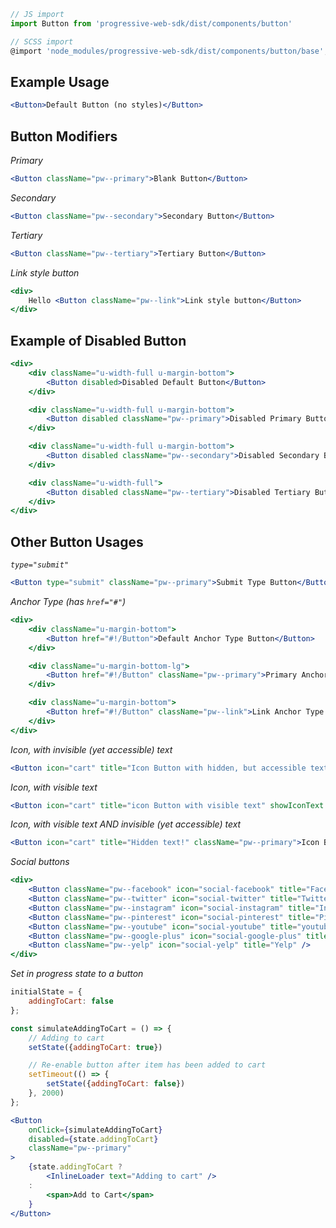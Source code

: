 ```js static
// JS import
import Button from 'progressive-web-sdk/dist/components/button'

// SCSS import
@import 'node_modules/progressive-web-sdk/dist/components/button/base';
```


## Example Usage

```jsx
<Button>Default Button (no styles)</Button>
```

## Button Modifiers

*Primary*

```jsx
<Button className="pw--primary">Blank Button</Button>
```

*Secondary*

```jsx
<Button className="pw--secondary">Secondary Button</Button>
```

*Tertiary*

```jsx
<Button className="pw--tertiary">Tertiary Button</Button>
```

*Link style button*

```jsx
<div>
    Hello <Button className="pw--link">Link style button</Button>
</div>
```

## Example of Disabled Button

```jsx
<div>
    <div className="u-width-full u-margin-bottom">
        <Button disabled>Disabled Default Button</Button>
    </div>

    <div className="u-width-full u-margin-bottom">
        <Button disabled className="pw--primary">Disabled Primary Button</Button>
    </div>

    <div className="u-width-full u-margin-bottom">
        <Button disabled className="pw--secondary">Disabled Secondary Button</Button>
    </div>

    <div className="u-width-full">
        <Button disabled className="pw--tertiary">Disabled Tertiary Button</Button>
    </div>
</div>
```

## Other Button Usages

*`type="submit"`*

```jsx
<Button type="submit" className="pw--primary">Submit Type Button</Button>
```

*Anchor Type (has `href="#"`)*

```jsx
<div>
    <div className="u-margin-bottom">
        <Button href="#!/Button">Default Anchor Type Button</Button>
    </div>

    <div className="u-margin-bottom-lg">
        <Button href="#!/Button" className="pw--primary">Primary Anchor Type Button</Button>
    </div>

    <div className="u-margin-bottom">
        <Button href="#!/Button" className="pw--link">Link Anchor Type Button</Button>
    </div>
</div>
```

*Icon, with invisible (yet accessible) text*

```jsx
<Button icon="cart" title="Icon Button with hidden, but accessible text" className="pw--primary"></Button>
```

*Icon, with visible text*

```jsx
<Button icon="cart" title="icon Button with visible text" showIconText className="pw--primary"></Button>
```

*Icon, with visible text AND invisible (yet accessible) text*

```jsx
<Button icon="cart" title="Hidden text!" className="pw--primary">Icon Button with hidden, but accessible text, and normal text</Button>
```

*Social buttons*

```jsx
<div>
    <Button className="pw--facebook" icon="social-facebook" title="Facebook" />
    <Button className="pw--twitter" icon="social-twitter" title="Twitter" />
    <Button className="pw--instagram" icon="social-instagram" title="Instagram" />
    <Button className="pw--pinterest" icon="social-pinterest" title="Pinterest" />
    <Button className="pw--youtube" icon="social-youtube" title="youtube" />
    <Button className="pw--google-plus" icon="social-google-plus" title="Google Plus" />
    <Button className="pw--yelp" icon="social-yelp" title="Yelp" />
</div>
```

*Set in progress state to a button*

```jsx
initialState = {
    addingToCart: false
};

const simulateAddingToCart = () => {
    // Adding to cart
    setState({addingToCart: true})

    // Re-enable button after item has been added to cart
    setTimeout(() => {
        setState({addingToCart: false})
    }, 2000)
};

<Button
    onClick={simulateAddingToCart}
    disabled={state.addingToCart}
    className="pw--primary"
>
    {state.addingToCart ?
        <InlineLoader text="Adding to cart" />
    :
        <span>Add to Cart</span>
    }
</Button>
```
